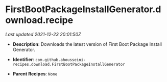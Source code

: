 # FirstBootPackageInstallGenerator.download.recipe

_Last updated 2021-12-23 20:01:50Z_

- **Description**: Downloads the latest version of First Boot Package Install Generator.

- **Identifier**: `com.github.ahousseini-recipes.download.FirstBootPackageInstallGenerator`

- **Parent Recipes**: `None`
